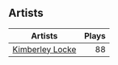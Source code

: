 ## Artists
Artists | Plays 
----- | -----: 
[Kimberley Locke](/artists/kimberley-locke-122102) | 88

